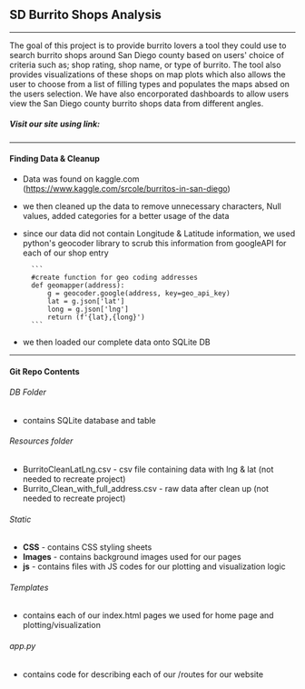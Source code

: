## SD Burrito Shops Analysis
______________________________________________________________


The goal of this project is to provide burrito lovers a tool they could use to search  burrito shops around San Diego county based on users' choice of criteria such as; shop rating, shop name, or type of burrito. The tool also provides visualizations of these shops on map plots which also allows the user to choose from a list of filling types and populates the maps absed on the users selection. We have also encorporated dashboards to allow users view the San Diego county burrito shops data from different angles. 

##### Visit our site using link:
_____________________________________________________________________

#### Finding Data & Cleanup
- Data was found on kaggle.com (https://www.kaggle.com/srcole/burritos-in-san-diego)
- we then cleaned up the data to remove unnecessary characters, Null values, added categories for a better usage of the data
- since our data did not contain Longitude & Latitude information, we used python's geocoder library to scrub this information from googleAPI for each of our shop entry

		```
        #create function for geo coding addresses
		def geomapper(address):
    		g = geocoder.google(address, key=geo_api_key)
    		lat = g.json['lat']
    		long = g.json['lng']
    		return (f'{lat},{long}')
        ```
- we then loaded our complete data onto SQLite DB
_________________________________________________________________________


#### Git Repo Contents 

###### DB Folder
- contains SQLite database and table 
###### Resources folder
- BurritoCleanLatLng.csv - csv file containing data with lng & lat (not needed to recreate project)
- Burrito_Clean_with_full_address.csv - raw data after clean up (not needed to recreate project)
###### Static
- **CSS** - contains CSS styling sheets
- **Images** - contains background images used for our pages
- **js** - contains files with JS codes for our plotting and visualization logic
###### Templates 
- contains each of our index.html pages we used for home page and plotting/visualization
###### app.py
- contains code for describing each of our /routes for our website
